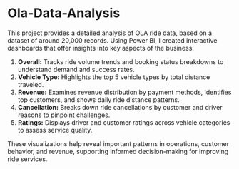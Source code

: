 # Ola-Data-Analysis

This project provides a detailed analysis of OLA ride data, based on a dataset of around 20,000 records. Using Power BI, I created interactive dashboards that offer insights into key aspects of the business:

1. **Overall:** Tracks ride volume trends and booking status breakdowns to understand demand and success rates.
2. **Vehicle Type:** Highlights the top 5 vehicle types by total distance traveled.
3. **Revenue:** Examines revenue distribution by payment methods, identifies top customers, and shows daily ride distance patterns.
4. **Cancellation:** Breaks down ride cancellations by customer and driver reasons to pinpoint challenges.
5. **Ratings:** Displays driver and customer ratings across vehicle categories to assess service quality.

These visualizations help reveal important patterns in operations, customer behavior, and revenue, supporting informed decision-making for improving ride services.
